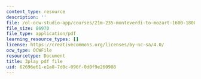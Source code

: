 ```yaml
---
content_type: resource
description: ''
file: /ol-ocw-studio-app/courses/21m-235-monteverdi-to-mozart-1600-1800-fall-2013/62696e61e1a87d0c096f0d0f9e260908_itLh_yWsOX0.pdf
file_size: 86970
file_type: application/pdf
learning_resource_types: []
license: https://creativecommons.org/licenses/by-nc-sa/4.0/
ocw_type: OCWFile
resourcetype: Document
title: 3play pdf file
uid: 62696e61-e1a8-7d0c-096f-0d0f9e260908
---
```

